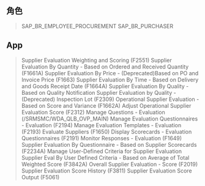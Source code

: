 ## 角色
> SAP_BR_EMPLOYEE_PROCUREMENT
> SAP_BR_PURCHASER
## App
> Supplier Evaluation Weighting and Scoring (F2551)
> Supplier Evaluation By Quantity - Based on Ordered and Received Quantity (F1661A)
> Supplier Evaluation By Price - (Deprecated)Based on PO and Invoice Price (F1663)
> Supplier Evaluation By Time - Based on Delivery and Goods Receipt Date (F1664A)
> Supplier Evaluation By Quality - Based on Quality Notification
> Supplier Evaluation by Quality - (Deprecated) Inspection Lot (F2309)
> Operational Supplier Evaluation - Based on Score and Variance (F1662A)
> Adjust Operational Supplier Evaluation Score (F2312)
> Manage Questions - Evaluation (/SRMSMC/WDA_QLB_OVP_MAIN)
> Manage Evaluation Questionnaires - Evaluation (F2194)
> Manage Evaluation Templates - Evaluation (F2193)
> Evaluate Suppliers (F1650)
> Display Scorecards - Evaluation Questionnaires (F2191)
> Monitor Responses - Evaluation (F1649)
> Supplier Evaluation By Questionnaire - Based on Supplier Scorecards (F2234A)
> Manage User-Defined Criteria for Supplier Evaluation
> Supplier Eval By User Defined Criteria - Based on Average of Total Weighted Score (F3842A)
> Overall Supplier Evaluation - Score (F2019)
> Supplier Evaluation Score History (F3811)
> Supplier Evaluation Score Output (F5061)